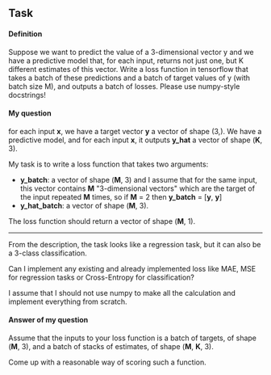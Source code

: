 ## Task

#### Definition

Suppose we want to predict the value of a 3-dimensional vector y and we have a predictive model that, for each input, 
returns not just one, but K different estimates of this vector. Write a loss function in tensorflow that takes a batch 
of these predictions and a batch of target values of y (with batch size M), and outputs a batch of losses. Please use 
numpy-style docstrings!

#### My question

for each input **x**, we have a target vector **y** a vector of shape (3,).
We have a predictive model, and for each input **x**, it outputs **y_hat** a vector of shape (**K**, 3).

My task is to write a loss function that takes two arguments:
- **y_batch**: a vector of shape (**M**, 3) and I assume that for the same input, this vector contains **M** 
"3-dimensional vectors" which are the target of the input repeated **M** times, so if **M** = 2 then 
**y_batch** = [**y**, **y**] 
- **y_hat_batch**: a vector of shape (**M**, 3).

The loss function should return a vector of shape (**M**, 1).

---

From the description, the task looks like a regression task, but it can also be a 3-class classification.

Can I implement any existing and already implemented loss like MAE, MSE for regression tasks or Cross-Entropy for 
classification?

I assume that I should not use numpy to make all the calculation and implement everything from scratch.

#### Answer of my question
Assume that the inputs to your loss function is a batch of targets, of shape (**M**, 3), and a batch of stacks of 
estimates, of shape (**M**, **K**, 3). 

Come up with a reasonable way of scoring such a function.

